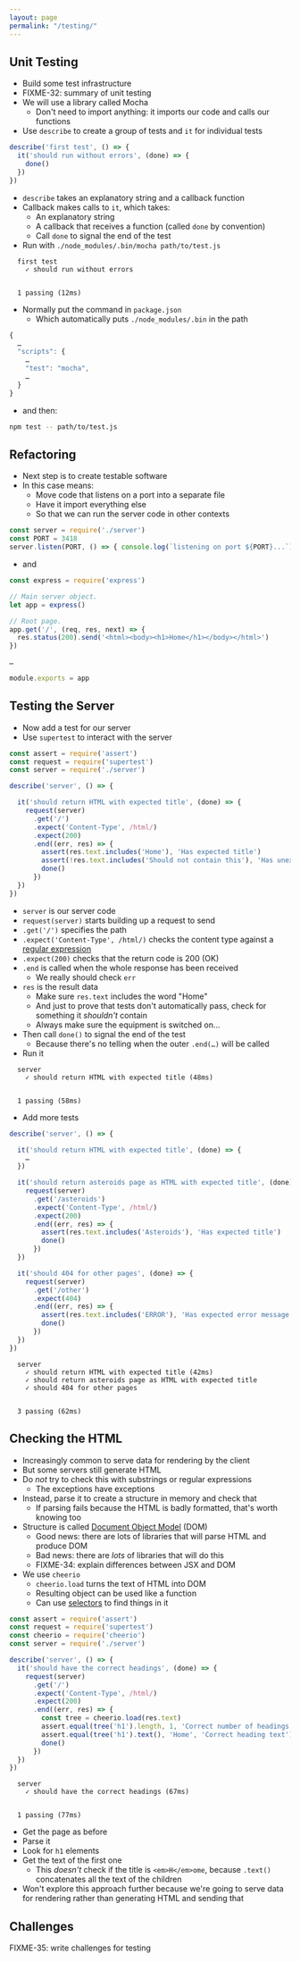 ```yaml
---
layout: page
permalink: "/testing/"
---
```


## Unit Testing

- Build some test infrastructure
- FIXME-32: summary of unit testing
- We will use a library called Mocha
  - Don't need to import anything: it imports our code and calls our functions
- Use `describe` to create a group of tests and `it` for individual tests

<!-- @src/testing/hello-test.js -->
```js
describe('first test', () => {
  it('should run without errors', (done) => {
    done()
  })
})
```

- `describe` takes an explanatory string and a callback function
- Callback makes calls to `it`, which takes:
  - An explanatory string
  - A callback that receives a function (called `done` by convention)
  - Call `done` to signal the end of the test
- Run with `./node_modules/.bin/mocha path/to/test.js`

```output
  first test
    ✓ should run without errors


  1 passing (12ms)
```

- Normally put the command in `package.json`
  - Which automatically puts `./node_modules/.bin` in the path

<!-- @package.json -->
```js
{
  …
  "scripts": {
    …
    "test": "mocha",
    …
  }
}
```

- and then:

```sh
npm test -- path/to/test.js
```

## Refactoring

- Next step is to create testable software
- In this case means:
  - Move code that listens on a port into a separate file
  - Have it import everything else
  - So that we can run the server code in other contexts

<!-- @src/testing/standalone.js -->
```js
const server = require('./server')
const PORT = 3418
server.listen(PORT, () => { console.log(`listening on port ${PORT}...`) })
```

- and

<!-- @src/testing/server.js -->
```js
const express = require('express')

// Main server object.
let app = express()

// Root page.
app.get('/', (req, res, next) => {
  res.status(200).send('<html><body><h1>Home</h1></body></html>')
})

…

module.exports = app
```

## Testing the Server

- Now add a test for our server
- Use `supertest` to interact with the server

<!-- @src/testing/request-test.js -->
```js
const assert = require('assert')
const request = require('supertest')
const server = require('./server')

describe('server', () => {

  it('should return HTML with expected title', (done) => {
    request(server)
      .get('/')
      .expect('Content-Type', /html/)
      .expect(200)
      .end((err, res) => {
        assert(res.text.includes('Home'), 'Has expected title')
        assert(!res.text.includes('Should not contain this'), 'Has unexpected text')
        done()
      })
  })
})
```

- `server` is our server code
- `request(server)` starts building up a request to send
- `.get('/')` specifies the path
- `.expect('Content-Type', /html/)` checks the content type against a [regular expression](../gloss/#regular-expression)
- `.expect(200)` checks that the return code is 200 (OK)
- `.end` is called when the whole response has been received
  - We really should check `err`
- `res` is the result data
  - Make sure `res.text` includes the word "Home"
  - And just to prove that tests don't automatically pass,
    check for something it *shouldn't* contain
  - Always make sure the equipment is switched on…
- Then call `done()` to signal the end of the test
  - Because there's no telling when the outer `.end(…)` will be called
- Run it

```output
  server
    ✓ should return HTML with expected title (48ms)


  1 passing (58ms)
```

- Add more tests

<!-- @src/testing/request-test.js -->
```js
describe('server', () => {

  it('should return HTML with expected title', (done) => {
    …
  })

  it('should return asteroids page as HTML with expected title', (done) => {
    request(server)
      .get('/asteroids')
      .expect('Content-Type', /html/)
      .expect(200)
      .end((err, res) => {
        assert(res.text.includes('Asteroids'), 'Has expected title')
        done()
      })
  })

  it('should 404 for other pages', (done) => {
    request(server)
      .get('/other')
      .expect(404)
      .end((err, res) => {
        assert(res.text.includes('ERROR'), 'Has expected error message')
        done()
      })
  })
})
```
```output
  server
    ✓ should return HTML with expected title (42ms)
    ✓ should return asteroids page as HTML with expected title
    ✓ should 404 for other pages


  3 passing (62ms)
```

## Checking the HTML

- Increasingly common to serve data for rendering by the client
- But some servers still generate HTML
- Do *not* try to check this with substrings or regular expressions
  - The exceptions have exceptions
- Instead, parse it to create a structure in memory and check that
  - If parsing fails because the HTML is badly formatted, that's worth knowing too
- Structure is called [Document Object Model](../gloss/#dom) (DOM)
  - Good news: there are lots of libraries that will parse HTML and produce DOM
  - Bad news: there are *lots* of libraries that will do this
  - FIXME-34: explain differences between JSX and DOM
- We use `cheerio`
  - `cheerio.load` turns the text of HTML into DOM
  - Resulting object can be used like a function
  - Can use [selectors](../gloss/#selector) to find things in it

<!-- @src/testing/dom-test.js -->
```js
const assert = require('assert')
const request = require('supertest')
const cheerio = require('cheerio')
const server = require('./server')

describe('server', () => {
  it('should have the correct headings', (done) => {
    request(server)
      .get('/')
      .expect('Content-Type', /html/)
      .expect(200)
      .end((err, res) => {
        const tree = cheerio.load(res.text)
        assert.equal(tree('h1').length, 1, 'Correct number of headings')
        assert.equal(tree('h1').text(), 'Home', 'Correct heading text')
        done()
      })
  })
})
```
```output
  server
    ✓ should have the correct headings (67ms)


  1 passing (77ms)
```

- Get the page as before
- Parse it
- Look for `h1` elements
- Get the text of the first one
  - This *doesn't* check if the title is `<em>H</em>ome`,
    because `.text()` concatenates all the text of the children
- Won't explore this approach further because we're going to serve data for rendering
  rather than generating HTML and sending that

## Challenges

FIXME-35: write challenges for testing
